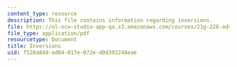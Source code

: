 ```yaml
---
content_type: resource
description: This file contains information regarding inversions.
file: https://ol-ocw-studio-app-qa.s3.amazonaws.com/courses/21g-228-advanced-workshop-in-writing-for-social-sciences-and-architecture-els-spring-2007/f520a84dad04017e072ed0d393248eae_MIT21G.228S07_inversions.pdf
file_type: application/pdf
resourcetype: Document
title: Inversions
uid: f520a84d-ad04-017e-072e-d0d393248eae
---
```


